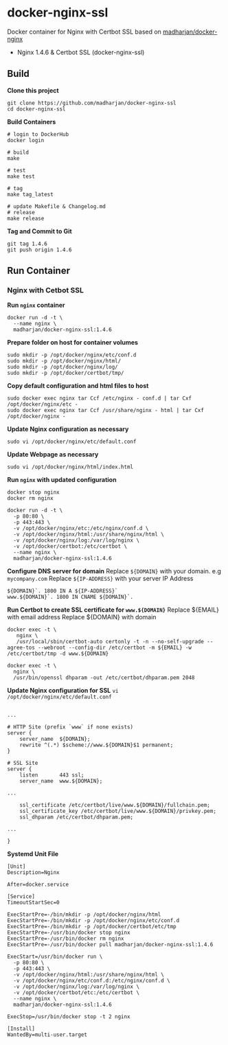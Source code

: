 # docker-nginx-ssl
Docker container for Nginx with Certbot SSL based on [madharjan/docker-nginx](https://github.com/madharjan/docker-nginx/)

* Nginx 1.4.6 & Certbot SSL (docker-nginx-ssl)

## Build

**Clone this project**
```
git clone https://github.com/madharjan/docker-nginx-ssl
cd docker-nginx-ssl
```

**Build Containers**
```
# login to DockerHub
docker login

# build
make

# test
make test

# tag
make tag_latest

# update Makefile & Changelog.md
# release
make release
```

**Tag and Commit to Git**
```
git tag 1.4.6
git push origin 1.4.6
```

## Run Container

### Nginx with Cetbot SSL

**Run `nginx` container**
```
docker run -d -t \
  --name nginx \
  madharjan/docker-nginx-ssl:1.4.6
```

**Prepare folder on host for container volumes**
```
sudo mkdir -p /opt/docker/nginx/etc/conf.d
sudo mkdir -p /opt/docker/nginx/html/
sudo mkdir -p /opt/docker/nginx/log/
sudo mkdir -p /opt/docker/certbot/tmp/
```

**Copy default configuration and html files to host**
```
sudo docker exec nginx tar Ccf /etc/nginx - conf.d | tar Cxf /opt/docker/nginx/etc -
sudo docker exec nginx tar Ccf /usr/share/nginx - html | tar Cxf /opt/docker/nginx -
```

**Update Nginx configuration as necessary**
```
sudo vi /opt/docker/nginx/etc/default.conf
```
**Update Webpage as necessary**
```
sudo vi /opt/docker/nginx/html/index.html
```

**Run `nginx` with updated configuration**
```
docker stop nginx
docker rm nginx

docker run -d -t \
  -p 80:80 \
  -p 443:443 \
  -v /opt/docker/nginx/etc:/etc/nginx/conf.d \
  -v /opt/docker/nginx/html:/usr/share/nginx/html \
  -v /opt/docker/nginx/log:/var/log/nginx \
  -v /opt/docker/certbot:/etc/certbot \
  --name nginx \
  madharjan/docker-nginx-ssl:1.4.6
```

**Configure DNS server for domain**
Replace `${DOMAIN}` with your domain. e.g `mycompany.com`
Replace `${IP-ADDRESS}` with your server IP Address
```
${DOMAIN}`. 1800 IN A ${IP-ADDRESS}`
www.${DOMAIN}`. 1800 IN CNAME ${DOMAIN}`.
```

**Run Certbot to create SSL certificate for `www.${DOMAIN}`**
Replace ${EMAIL} with email address
Replace ${DOMAIN} with domain
```
docker exec -t \
   nginx \
   /usr/local/sbin/certbot-auto certonly -t -n --no-self-upgrade --agree-tos --webroot --config-dir /etc/certbot -m ${EMAIL} -w /etc/certbot/tmp -d www.${DOMAIN}

docker exec -t \
  nginx \
  /usr/bin/openssl dhparam -out /etc/certbot/dhparam.pem 2048
```

**Update Nginx configuration for SSL**
`vi /opt/docker/nginx/etc/default.conf`
```

...

# HTTP Site (prefix `www` if none exists)
server {
    server_name  ${DOMAIN};
    rewrite ^(.*) $scheme://www.${DOMAIN}$1 permanent;
}

# SSL Site
server {
    listen       443 ssl;
    server_name  www.${DOMAIN};

...

    ssl_certificate /etc/certbot/live/www.${DOMAIN}/fullchain.pem;
    ssl_certificate_key /etc/certbot/live/www.${DOMAIN}/privkey.pem;
    ssl_dhparam /etc/certbot/dhparam.pem;

...

}
```

**Systemd Unit File**
```
[Unit]
Description=Nginx

After=docker.service

[Service]
TimeoutStartSec=0

ExecStartPre=-/bin/mkdir -p /opt/docker/nginx/html
ExecStartPre=-/bin/mkdir -p /opt/docker/nginx/etc/conf.d
ExecStartPre=-/bin/mkdir -p /opt/docker/certbot/etc/tmp
ExecStartPre=-/usr/bin/docker stop nginx
ExecStartPre=-/usr/bin/docker rm nginx
ExecStartPre=-/usr/bin/docker pull madharjan/docker-nginx-ssl:1.4.6

ExecStart=/usr/bin/docker run \
  -p 80:80 \
  -p 443:443 \
  -v /opt/docker/nginx/html:/usr/share/nginx/html \
  -v /opt/docker/nginx/etc/conf.d:/etc/nginx/conf.d \
  -v /opt/docker/nginx/log:/var/log/nginx \
  -v /opt/docker/certbot/etc:/etc/certbot \
  --name nginx \
  madharjan/docker-nginx-ssl:1.4.6

ExecStop=/usr/bin/docker stop -t 2 nginx

[Install]
WantedBy=multi-user.target
```
